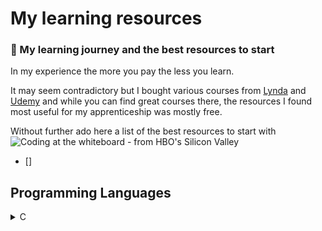 # My learning resources

### 📖  My learning journey and the best resources to start

In my experience the more you pay the less you learn.

It may seem contradictory but I bought various courses from [Lynda](https://www.lynda.com/) and [Udemy](https://www.udemy.com/) and while you can find great courses there, the resources I found most useful for my apprenticeship was mostly free. 

Without further ado here a list of the best resources to start with
![Coding at the whiteboard - from HBO's Silicon Valley]()
- []
## Programming Languages
<details>
<summary>C</summary>



</details>
